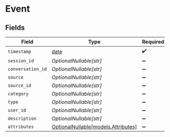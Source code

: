 # Event


## Fields

| Field                                                                | Type                                                                 | Required                                                             | Description                                                          |
| -------------------------------------------------------------------- | -------------------------------------------------------------------- | -------------------------------------------------------------------- | -------------------------------------------------------------------- |
| `timestamp`                                                          | [date](https://docs.python.org/3/library/datetime.html#date-objects) | :heavy_check_mark:                                                   | N/A                                                                  |
| `session_id`                                                         | *OptionalNullable[str]*                                              | :heavy_minus_sign:                                                   | N/A                                                                  |
| `conversation_id`                                                    | *OptionalNullable[str]*                                              | :heavy_minus_sign:                                                   | N/A                                                                  |
| `source`                                                             | *OptionalNullable[str]*                                              | :heavy_minus_sign:                                                   | N/A                                                                  |
| `source_id`                                                          | *OptionalNullable[str]*                                              | :heavy_minus_sign:                                                   | N/A                                                                  |
| `category`                                                           | *OptionalNullable[str]*                                              | :heavy_minus_sign:                                                   | N/A                                                                  |
| `type`                                                               | *OptionalNullable[str]*                                              | :heavy_minus_sign:                                                   | N/A                                                                  |
| `user_id`                                                            | *OptionalNullable[str]*                                              | :heavy_minus_sign:                                                   | N/A                                                                  |
| `description`                                                        | *OptionalNullable[str]*                                              | :heavy_minus_sign:                                                   | N/A                                                                  |
| `attributes`                                                         | [OptionalNullable[models.Attributes]](../models/attributes.md)       | :heavy_minus_sign:                                                   | N/A                                                                  |